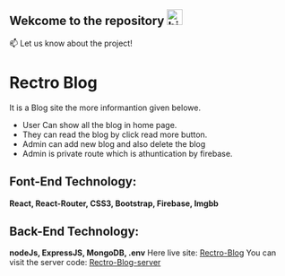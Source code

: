   
## Wekcome to the repository <img src="https://user-images.githubusercontent.com/1303154/88677602-1635ba80-d120-11ea-84d8-d263ba5fc3c0.gif" width="28px" alt="hi">


:mailbox: Let us know about the project!

# Rectro Blog

It is a Blog site the more informantion given belowe. 

- User Can show all the blog in home page.
- They can read the blog by click read more button.
- Admin can add  new blog and also delete the blog
- Admin is private route which is athuntication by firebase.

## Font-End Technology: 
**React, React-Router, CSS3, Bootstrap, Firebase, Imgbb**
## Back-End Technology: 
**nodeJs, ExpressJS, MongoDB, .env**
Here live site: [Rectro-Blog](https://rectro-blog.netlify.app/)
You can visit the server code: [Rectro-Blog-server]("https://github.com/ShahriarShubho/blog-project-server")

